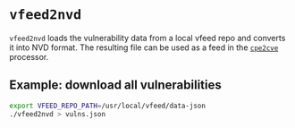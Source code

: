 # `vfeed2nvd`

`vfeed2nvd` loads the vulnerability data from a local vfeed repo and converts it
into NVD format. The resulting file can be used as a feed in the
[`cpe2cve`](https://github.com/Daviid-P/nvdtools/tree/master/cmd/cpe2cve)
processor.

## Example: download all vulnerabilities

```bash
export VFEED_REPO_PATH=/usr/local/vfeed/data-json
./vfeed2nvd > vulns.json
```
